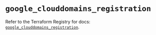 # `google_clouddomains_registration`

Refer to the Terraform Registry for docs: [`google_clouddomains_registration`](https://registry.terraform.io/providers/hashicorp/google/5.29.0/docs/resources/clouddomains_registration).
